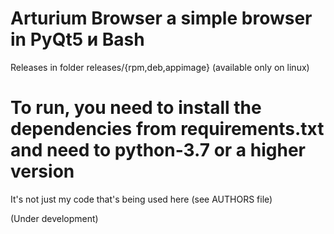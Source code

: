# Arturium Browser a simple browser in PyQt5 и Bash
Releases in folder releases/{rpm,deb,appimage}  (available only on linux)

# To run, you need to install the dependencies from requirements.txt and need to python-3.7 or a higher version

It's not just my code that's being used here (see AUTHORS file)

(Under development)
